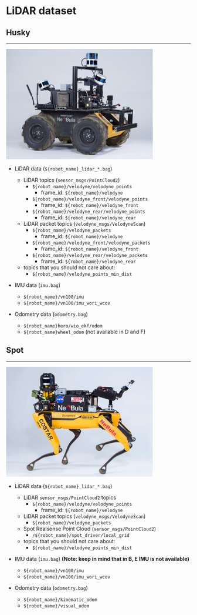 # LiDAR dataset

## Husky
---
<img src="../images/husky_equpiment.jpg" alt="drawing" width="400"/>

- LiDAR data (```${robot_name}_lidar_*.bag```)
  - LiDAR topics (```sensor_msgs/PointCloud2```)
    - ```${robot_name}/velodyne/velodyne_points```
      - frame_id: ```${robot_name}/velodyne```
    - ```${robot_name}/velodyne_front/velodyne_points```
      - frame_id: ```${robot_name}/velodyne_front```
    - ```${robot_name}/velodyne_rear/velodyne_points```
      - frame_id: ```${robot_name}/velodyne_rear```
  - LiDAR packet topics (```velodyne_msgs/VelodyneScan```)
    - ```${robot_name}/velodyne_packets```
      - frame_id: ```${robot_name}/velodyne```
    - ```${robot_name}/velodyne_front/velodyne_packets```
      - frame_id: ```${robot_name}/velodyne_front```
    - ```${robot_name}/velodyne_rear/velodyne_packets```
      - frame_id: ```${robot_name}/velodyne_rear```
  - topics that you should not care about:
    - ```${robot_name}/velodyne_points_min_dist```

- IMU data (```imu.bag```)
  - ```${robot_name}/vn100/imu```
  - ```${robot_name}/vn100/imu_wori_wcov```

- Odometry data (```odometry.bag```)
  - ```${robot_name}hero/wio_ekf/odom```
  - ```${robot_name}wheel_odom``` (not available in D and F)

## Spot
---
<img src="../images/spot_equipment.png" alt="drawing" width="400"/>

- LiDAR data (```${robot_name}_lidar_*.bag```)
  - LiDAR ```sensor_msgs/PointCloud2``` topics
    - ```${robot_name}/velodyne/velodyne_points```
      - frame_id: ```${robot_name}/velodyne```
  - LiDAR packet topics (```velodyne_msgs/VelodyneScan```)
    - ```${robot_name}/velodyne_packets```
  - Spot Realsense Point Cloud (```sensor_msgs/PointCloud2```)
    - ```/${robot_name}/spot_driver/local_grid```
  - topics that you should not care about:
    - ```${robot_name}/velodyne_points_min_dist```

- IMU data (```imu.bag```) **(Note: keep in mind that in B, E IMU is not available)**
  - ```${robot_name}/vn100/imu```
  - ```${robot_name}/vn100/imu_wori_wcov```
- Odometry data (```odometry.bag```)
  - ```${robot_name}/kinematic_odom```
  - ```${robot_name}/visual_odom```
